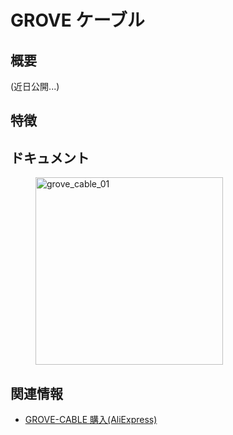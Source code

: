 # GROVE ケーブル

## 概要

(近日公開...)

## 特徴

## ドキュメント

<figure>
    <img src="assets/img/product_pics/accessories/grove_cable_01.jpg" alt="grove_cable_01" width="300px" height="300px">
</figure>

## 関連情報

- [GROVE-CABLE 購入(AliExpress)](https://www.aliexpress.com/store/product/M5Stack-4Pin-1-2-50-20-10/3226069_32949298454.html)